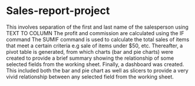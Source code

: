 # Sales-report-project

 This involves separation of the first and last name of the salesperson using TEXT TO COLUMN
 The profit and commission are calculated using the IF command 
 The SUMIF command is used to calculate the total sales of items that meet a certain criteria e.g sale of items under $50, etc. 
Thereafter, a pivot table is generated, from which charts (bar and pie charts) were created to provide a brief summary showing the relationship of some selected fields from the working sheet. 
Finally, a dashboard was created. This included both the bar and pie chart as well as slicers to provide a very vivid relationship between any selected field from the working sheet.
